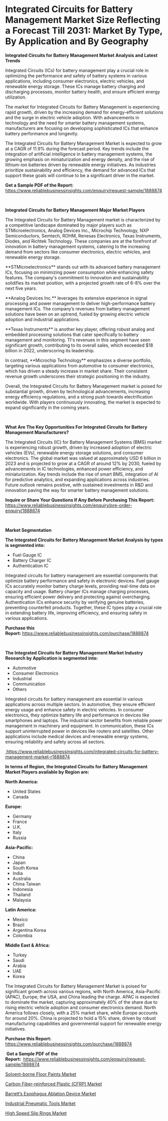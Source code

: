 <p><h1>Integrated Circuits for Battery Management Market Size Reflecting a Forecast Till 2031: Market By Type, By Application and By Geography</h1></p><p><strong>Integrated Circuits for Battery Management Market Analysis and Latest Trends</strong></p>
<p><p>Integrated Circuits (ICs) for battery management play a crucial role in optimizing the performance and safety of battery systems in various applications, including consumer electronics, electric vehicles, and renewable energy storage. These ICs manage battery charging and discharging processes, monitor battery health, and ensure efficient energy utilization. </p><p>The market for Integrated Circuits for Battery Management is experiencing rapid growth, driven by the increasing demand for energy-efficient solutions and the surge in electric vehicle adoption. With advancements in technology and the need for smarter battery management systems, manufacturers are focusing on developing sophisticated ICs that enhance battery performance and longevity.</p><p>The Integrated Circuits for Battery Management Market is expected to grow at a CAGR of 11.9% during the forecast period. Key trends include the integration of artificial intelligence in battery management systems, the growing emphasis on miniaturization and energy density, and the rise of lithium-ion batteries driven by renewable energy initiatives. As industries prioritize sustainability and efficiency, the demand for advanced ICs that support these goals will continue to be a significant driver in the market.</p></p>
<p><strong>Get a Sample PDF of the Report:&nbsp;</strong> <a href="https://www.reliablebusinessinsights.com/enquiry/request-sample/1888874?utm_campaign=63&utm_medium=2&utm_source=Github&utm_content=ia&utm_term=24102024&utm_id=integrated-circuits-for-battery-management">https://www.reliablebusinessinsights.com/enquiry/request-sample/1888874</a></p>
<p>&nbsp;</p>
<p><strong>Integrated Circuits for Battery Management Major Market Players</strong></p>
<p><p>The Integrated Circuits for Battery Management market is characterized by a competitive landscape dominated by major players such as STMicroelectronics, Analog Devices Inc., Microchip Technology, NXP Semiconductors, Semtech, ROHM, Renesas Electronics, Texas Instruments, Diodes, and Richtek Technology. These companies are at the forefront of innovation in battery management systems, catering to the increasing demand from sectors like consumer electronics, electric vehicles, and renewable energy storage.</p><p>**STMicroelectronics** stands out with its advanced battery management ICs, focusing on minimizing power consumption while enhancing safety features. The company's commitment to innovation and sustainability solidifies its market position, with a projected growth rate of 6-8% over the next five years. </p><p>**Analog Devices Inc.** leverages its extensive experience in signal processing and power management to deliver high-performance battery management ICs. The company’s revenues from battery management solutions have been on an uptrend, fueled by growing electric vehicle adoption and industrial applications.</p><p>**Texas Instruments** is another key player, offering robust analog and embedded processing solutions that cater specifically to battery management and monitoring. TI's revenues in this segment have seen significant growth, contributing to its overall sales, which exceeded $18 billion in 2022, underscoring its leadership.</p><p>In contrast, **Microchip Technology** emphasizes a diverse portfolio, targeting various applications from automotive to consumer electronics, which has driven a steady increase in market share. Their consistent revenue growth underscores their strategic positioning in the industry.</p><p>Overall, the Integrated Circuits for Battery Management market is poised for substantial growth, driven by technological advancements, increasing energy efficiency regulations, and a strong push towards electrification worldwide. With players continuously innovating, the market is expected to expand significantly in the coming years.</p></p>
<p>&nbsp;</p>
<p><strong>What Are The Key Opportunities For Integrated Circuits for Battery Management Manufacturers?</strong></p>
<p><p>The Integrated Circuits (IC) for Battery Management Systems (BMS) market is experiencing robust growth, driven by increased adoption of electric vehicles (EVs), renewable energy storage solutions, and consumer electronics. The global market was valued at approximately USD 6 billion in 2023 and is projected to grow at a CAGR of around 12% by 2030, fueled by advancements in IC technologies, enhanced power efficiency, and miniaturization. Key trends include the rise of smart BMS, integration of AI for predictive analytics, and expanding applications across industries. Future outlook remains positive, with sustained investments in R&D and innovation paving the way for smarter battery management solutions.</p></p>
<p><strong>Inquire or Share Your Questions If Any Before Purchasing This Report:</strong> <a href="https://www.reliablebusinessinsights.com/enquiry/pre-order-enquiry/1888874?utm_campaign=63&utm_medium=2&utm_source=Github&utm_content=ia&utm_term=24102024&utm_id=integrated-circuits-for-battery-management">https://www.reliablebusinessinsights.com/enquiry/pre-order-enquiry/1888874</a></p>
<p>&nbsp;</p>
<p><strong>Market Segmentation</strong></p>
<p><strong>The Integrated Circuits for Battery Management Market Analysis by types is segmented into:</strong></p>
<p><ul><li>Fuel Gauge IC</li><li>Battery Charger IC</li><li>Authentication IC</li></ul></p>
<p><p>Integrated circuits for battery management are essential components that optimize battery performance and safety in electronic devices. Fuel gauge ICs accurately monitor battery charge levels, providing real-time data on capacity and usage. Battery charger ICs manage charging processes, ensuring efficient power delivery and protecting against overcharging. Authentication ICs enhance security by verifying genuine batteries, preventing counterfeit products. Together, these IC types play a crucial role in extending battery life, improving efficiency, and ensuring safety in various applications.</p></p>
<p><strong>Purchase this Report:&nbsp;</strong><a href="https://www.reliablebusinessinsights.com/purchase/1888874?utm_campaign=63&utm_medium=2&utm_source=Github&utm_content=ia&utm_term=24102024&utm_id=integrated-circuits-for-battery-management">https://www.reliablebusinessinsights.com/purchase/1888874</a></p>
<p>&nbsp;</p>
<p><strong>The Integrated Circuits for Battery Management Market Industry Research by Application is segmented into:</strong></p>
<p><ul><li>Automotive</li><li>Consumer Electronics</li><li>Industrial</li><li>Communication</li><li>Others</li></ul></p>
<p><p>Integrated circuits for battery management are essential in various applications across multiple sectors. In automotive, they ensure efficient energy usage and enhance safety in electric vehicles. In consumer electronics, they optimize battery life and performance in devices like smartphones and laptops. The industrial sector benefits from reliable power management in machinery and equipment. In communication, these ICs support uninterrupted power in devices like routers and satellites. Other applications include medical devices and renewable energy systems, ensuring reliability and safety across all sectors.</p></p>
<p><a href="https://www.reliablebusinessinsights.com/integrated-circuits-for-battery-management-market-r1888874?utm_campaign=63&utm_medium=2&utm_source=Github&utm_content=ia&utm_term=24102024&utm_id=integrated-circuits-for-battery-management">&nbsp;https://www.reliablebusinessinsights.com/integrated-circuits-for-battery-management-market-r1888874</a></p>
<p><strong>In terms of Region, the Integrated Circuits for Battery Management Market Players available by Region are:</strong></p>
<p>
    <p> <strong> North America: </strong>
        <ul>
            <li>United States</li>
            <li>Canada</li>
        </ul>
        </p> 
    <p> <strong> Europe: </strong>
        <ul>
            <li>Germany</li>
            <li>France</li>
            <li>U.K.</li>
            <li>Italy</li>
            <li>Russia</li>
        </ul>
        </p> 
    <p> <strong> Asia-Pacific: </strong>
        <ul>
            <li>China</li>
            <li>Japan</li>
            <li>South Korea</li>
            <li>India</li>
            <li>Australia</li>
            <li>China Taiwan</li>
            <li>Indonesia</li>
            <li>Thailand</li>
            <li>Malaysia</li>
        </ul>
        </p> 
    <p> <strong> Latin America: </strong>
        <ul>
            <li>Mexico</li>
            <li>Brazil</li>
            <li>Argentina Korea</li>
            <li>Colombia</li>
        </ul>
        </p> 
    <p> <strong> Middle East & Africa: </strong>
        <ul>
            <li>Turkey</li>
            <li>Saudi</li>
            <li>Arabia</li>
            <li>UAE</li>
            <li>Korea</li>
        </ul>
    </p>
    </p>
<p><p>The Integrated Circuits for Battery Management Market is poised for significant growth across various regions, with North America, Asia-Pacific (APAC), Europe, the USA, and China leading the charge. APAC is expected to dominate the market, capturing approximately 40% of the share due to rising electric vehicle adoption and consumer electronics demand. North America follows closely, with a 25% market share, while Europe accounts for around 20%. China is projected to hold a 15% share, driven by robust manufacturing capabilities and governmental support for renewable energy initiatives.</p></p>
<p><strong>Purchase this Report: </strong><a href="https://www.reliablebusinessinsights.com/purchase/1888874?utm_campaign=63&utm_medium=2&utm_source=Github&utm_content=ia&utm_term=24102024&utm_id=integrated-circuits-for-battery-management">https://www.reliablebusinessinsights.com/purchase/1888874</a></p>
<p>&nbsp;<strong>Get a Sample PDF of the Report:&nbsp;&nbsp;</strong><a href="https://www.reliablebusinessinsights.com/enquiry/request-sample/1888874?utm_campaign=63&utm_medium=2&utm_source=Github&utm_content=ia&utm_term=24102024&utm_id=integrated-circuits-for-battery-management">https://www.reliablebusinessinsights.com/enquiry/request-sample/1888874</a></p>
<p><strong></strong></p>
<p><p><a href="https://www.linkedin.com/pulse/investment-opportunities-solvent-borne-floor-paints-olshc?utm_campaign=63&utm_medium=2&utm_source=Github&utm_content=ia&utm_term=24102024&utm_id=integrated-circuits-for-battery-management">Solvent-borne Floor Paints Market</a></p><p><a href="https://github.com/MCGEE-CRANECaitlyn/Market-Research-Report-List-1/blob/main/carbon-fiber-reinforced-plastic-cfrp-market.md?utm_campaign=63&utm_medium=2&utm_source=Github&utm_content=ia&utm_term=24102024&utm_id=integrated-circuits-for-battery-management">Carbon Fiber-reinforced Plastic  (CFRP) Market</a></p><p><a href="https://github.com/abbiewimld/Market-Research-Report-List-1/blob/main/barretts-esophagus-ablation-device-market.md?utm_campaign=63&utm_medium=2&utm_source=Github&utm_content=ia&utm_term=24102024&utm_id=integrated-circuits-for-battery-management">Barrett’s Esophagus Ablation Device Market</a></p><p><a href="https://issuu.com/reportprime-2/docs/industrial-pneumatic-tools-market-s_d265fc95113cbf?utm_campaign=63&utm_medium=2&utm_source=Github&utm_content=ia&utm_term=24102024&utm_id=integrated-circuits-for-battery-management">Industrial Pneumatic Tools Market</a></p><p><a href="https://issuu.com/reportprime-2/docs/high-speed-slip-rings-market-size-2_3d99518975098c?utm_campaign=63&utm_medium=2&utm_source=Github&utm_content=ia&utm_term=24102024&utm_id=integrated-circuits-for-battery-management">High Speed Slip Rings Market</a></p></p>